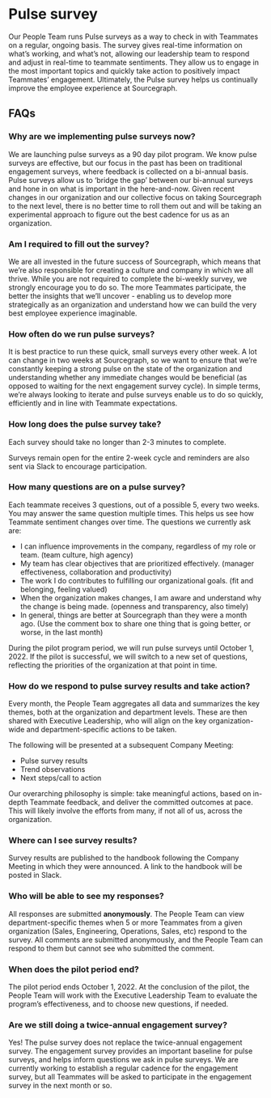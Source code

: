 # Pulse survey

Our People Team runs Pulse surveys as a way to check in with Teammates on a regular, ongoing basis. The survey gives real-time information on what’s working, and what’s not, allowing our leadership team to respond and adjust in real-time to teammate sentiments. They allow us to engage in the most important topics and quickly take action to positively impact Teammates’ engagement. Ultimately, the Pulse survey helps us continually improve the employee experience at Sourcegraph.

## FAQs

### Why are we implementing pulse surveys now?

We are launching pulse surveys as a 90 day pilot program. We know pulse surveys are effective, but our focus in the past has been on traditional engagement surveys, where feedback is collected on a bi-annual basis. Pulse surveys allow us to ‘bridge the gap’ between our bi-annual surveys and hone in on what is important in the here-and-now. Given recent changes in our organization and our collective focus on taking Sourcegraph to the next level, there is no better time to roll them out and will be taking an experimental approach to figure out the best cadence for us as an organization.

### Am I required to fill out the survey?

We are all invested in the future success of Sourcegraph, which means that we’re also responsible for creating a culture and company in which we all thrive. While you are not required to complete the bi-weekly survey, we strongly encourage you to do so. The more Teammates participate, the better the insights that we’ll uncover - enabling us to develop more strategically as an organization and understand how we can build the very best employee experience imaginable.

### How often do we run pulse surveys?

It is best practice to run these quick, small surveys every other week. A lot can change in two weeks at Sourcegraph, so we want to ensure that we’re constantly keeping a strong pulse on the state of the organization and understanding whether any immediate changes would be beneficial (as opposed to waiting for the next engagement survey cycle). In simple terms, we’re always looking to iterate and pulse surveys enable us to do so quickly, efficiently and in line with Teammate expectations.

### How long does the pulse survey take?

Each survey should take no longer than 2-3 minutes to complete.

Surveys remain open for the entire 2-week cycle and reminders are also sent via Slack to encourage participation.

### How many questions are on a pulse survey?

Each teammate receives 3 questions, out of a possible 5, every two weeks. You may answer the same question multiple times. This helps us see how Teammate sentiment changes over time. The questions we currently ask are:

- I can influence improvements in the company, regardless of my role or team. (team culture, high agency)
- My team has clear objectives that are prioritized effectively. (manager effectiveness, collaboration and productivity)
- The work I do contributes to fulfilling our organizational goals. (fit and belonging, feeling valued)
- When the organization makes changes, I am aware and understand why the change is being made. (openness and transparency, also timely)
- In general, things are better at Sourcegraph than they were a month ago. (Use the comment box to share one thing that is going better, or worse, in the last month)

During the pilot program period, we will run pulse surveys until October 1, 2022. If the pilot is successful, we will switch to a new set of questions, reflecting the priorities of the organization at that point in time.

### How do we respond to pulse survey results and take action?

Every month, the People Team aggregates all data and summarizes the key themes, both at the organization and department levels. These are then shared with Executive Leadership, who will align on the key organization-wide and department-specific actions to be taken.

The following will be presented at a subsequent Company Meeting:

- Pulse survey results
- Trend observations
- Next steps/call to action

Our overarching philosophy is simple: take meaningful actions, based on in-depth Teammate feedback, and deliver the committed outcomes at pace. This will likely involve the efforts from many, if not all of us, across the organization.

### Where can I see survey results?

Survey results are published to the handbook following the Company Meeting in which they were announced. A link to the handbook will be posted in Slack.

### Who will be able to see my responses?

All responses are submitted **anonymously**. The People Team can view department-specific themes when 5 or more Teammates from a given organization (Sales, Engineering, Operations, Sales, etc) respond to the survey. All comments are submitted anonymously, and the People Team can respond to them but cannot see who submitted the comment.

### When does the pilot period end?

The pilot period ends October 1, 2022. At the conclusion of the pilot, the People Team will work with the Executive Leadership Team to evaluate the program’s effectiveness, and to choose new questions, if needed.

### Are we still doing a twice-annual engagement survey?

Yes! The pulse survey does not replace the twice-annual engagement survey. The engagement survey provides an important baseline for pulse surveys, and helps inform questions we ask in pulse surveys. We are currently working to establish a regular cadence for the engagement survey, but all Teammates will be asked to participate in the engagement survey in the next month or so.
